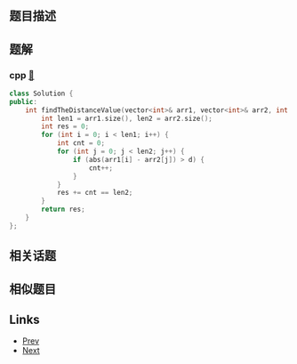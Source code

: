 
# [](https://leetcode-cn.com/problems/find-the-distance-value-between-two-arrays)

## 题目描述



## 题解

### cpp [🔗](find-the-distance-value-between-two-arrays.cpp) 
```cpp
class Solution {
public:
    int findTheDistanceValue(vector<int>& arr1, vector<int>& arr2, int d) {
        int len1 = arr1.size(), len2 = arr2.size();
        int res = 0;
        for (int i = 0; i < len1; i++) {
            int cnt = 0;
            for (int j = 0; j < len2; j++) {
                if (abs(arr1[i] - arr2[j]) > d) {
                    cnt++;
                }
            }
            res += cnt == len2;
        }
        return res;
    }
};
```


## 相关话题



## 相似题目



## Links

- [Prev](../find-numbers-with-even-number-of-digits/README.md) 
- [Next](../build-an-array-with-stack-operations/README.md) 

